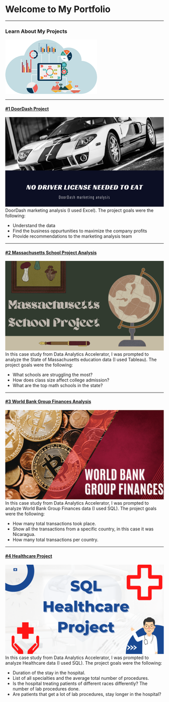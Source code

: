 # Welcome to My Portfolio

---

### Learn About My Projects


<img src="images/data.png?raw=true"/>


---

#### [#1 DoorDash Project](https://www.linkedin.com/pulse/doordash-marketing-analysis-elias-bou-faycal/)
[<img src="images/No Driver license needed to eat (1).png?raw=true"/>](https://www.linkedin.com/pulse/doordash-marketing-analysis-elias-bou-faycal/)
DoorDash marketing analysis (I used Excel). The project goals were the following:
- Understand the data
- Find the business oppurtunities to maximize the company profits
- Provide recommendations to the marketing analysis team


---
#### [#2 Massachusetts School Project Analysis](https://www.linkedin.com/pulse/massachusetts-school-project-analysis-elias-bou-faycal/?trackingId=MpvbSY9zSrajIL80w2NSlA%3D%3D)
[<img src="images/Massachusetts School Project.png?raw=true"/>](https://www.linkedin.com/pulse/massachusetts-school-project-analysis-elias-bou-faycal/?trackingId=MpvbSY9zSrajIL80w2NSlA%3D%3D)
In this case study from Data Analytics Accelerator, I was prompted to analyze the State of Massachusetts education data (I used Tableau). The project goals were the following:
- What schools are struggling the most?
- How does class size affect college admission?
- What are the top math schools in the state? 

---
#### [#3 World Bank Group Finances Analysis](https://www.linkedin.com/pulse/world-bank-group-finances-elias-bou-faycal/?trackingId=rqJfJdg%2BS9yqAjO7vpGkVw%3D%3D)
[<img src="images/World Bank Finance.png?raw=true"/>](https://www.linkedin.com/pulse/world-bank-group-finances-elias-bou-faycal/?trackingId=rqJfJdg%2BS9yqAjO7vpGkVw%3D%3D)
In this case study from Data Analytics Accelerator, I was prompted to analyze World Bank Group Finances data (I used SQL). The project goals were the following:

- How many total transactions took place.
- Show all the transactions from a specific country, in this case it was Nicaragua.
- How many total transactions per country.

---
#### [#4 Healthcare Project](https://www.linkedin.com/pulse/sql-healthcare-project-elias-bou-faycal/?published=t&trackingId=dovomge8TGOWFDty%2Fx8KWA%3D%3D)
[<img src="images/SQL Healthcare Project.png?raw=true"/>](https://www.linkedin.com/pulse/sql-healthcare-project-elias-bou-faycal/?published=t&trackingId=dovomge8TGOWFDty%2Fx8KWA%3D%3D)
In this case study from Data Analytics Accelerator, I was prompted to analyze Healthcare data (I used SQL). The project goals were the following:

- Duration of the stay in the hospital.
- List of all specialties and the average total number of procedures.
- Is the hospital treating patients of different races differently? The number of lab procedures done.
- Are patients that get a lot of lab procedures, stay longer in the hospital?






